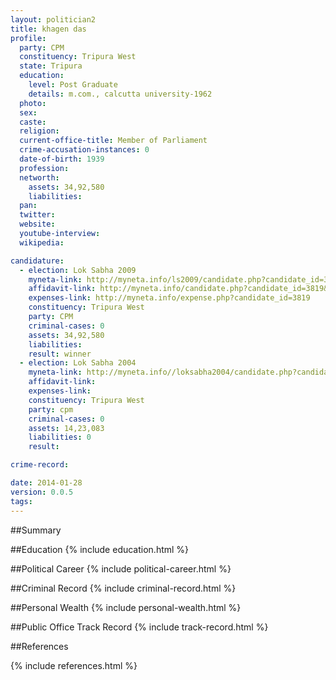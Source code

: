 ```yaml
---
layout: politician2
title: khagen das
profile: 
  party: CPM
  constituency: Tripura West
  state: Tripura
  education: 
    level: Post Graduate
    details: m.com., calcutta university-1962
  photo: 
  sex: 
  caste: 
  religion: 
  current-office-title: Member of Parliament
  crime-accusation-instances: 0
  date-of-birth: 1939
  profession: 
  networth: 
    assets: 34,92,580
    liabilities: 
  pan: 
  twitter: 
  website: 
  youtube-interview: 
  wikipedia: 

candidature: 
  - election: Lok Sabha 2009
    myneta-link: http://myneta.info/ls2009/candidate.php?candidate_id=3819
    affidavit-link: http://myneta.info/candidate.php?candidate_id=3819&scan=original
    expenses-link: http://myneta.info/expense.php?candidate_id=3819
    constituency: Tripura West 
    party: CPM
    criminal-cases: 0
    assets: 34,92,580
    liabilities: 
    result: winner 
  - election: Lok Sabha 2004
    myneta-link: http://myneta.info//loksabha2004/candidate.php?candidate_id=3883
    affidavit-link: 
    expenses-link: 
    constituency: Tripura West 
    party: cpm
    criminal-cases: 0
    assets: 14,23,083
    liabilities: 0
    result:  

crime-record: 

date: 2014-01-28
version: 0.0.5
tags: 
---
```

##Summary


##Education
{% include education.html %}


##Political Career
{% include political-career.html %}


##Criminal Record
{% include criminal-record.html %}


##Personal Wealth
{% include personal-wealth.html %}


##Public Office Track Record
{% include track-record.html %}


##References


{% include references.html %}